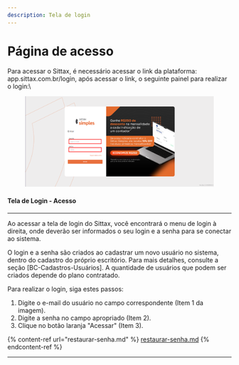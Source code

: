 ```yaml
---
description: Tela de login
---
```


# Página de acesso

Para acessar o Sittax, é necessário acessar o link da plataforma: app.sittax.com.br/login, após acessar o link, o seguinte painel para realizar o login:\


<figure><img src="../../.gitbook/assets/image (1) (1).png" alt=""><figcaption></figcaption></figure>

#### Tela de Login - Acesso

***

Ao acessar a tela de login do Sittax, você encontrará o menu de login à direita, onde deverão ser informados o seu login e a senha para se conectar ao sistema.

O login e a senha são criados ao cadastrar um novo usuário no sistema, dentro do cadastro do próprio escritório. Para mais detalhes, consulte a seção \[BC-Cadastros-Usuários]. A quantidade de usuários que podem ser criados depende do plano contratado.

Para realizar o login, siga estes passos:

1. Digite o e-mail do usuário no campo correspondente (Item 1 da imagem).
2. Digite a senha no campo apropriado (Item 2).
3. Clique no botão laranja "Acessar" (Item 3).

{% content-ref url="restaurar-senha.md" %}
[restaurar-senha.md](restaurar-senha.md)
{% endcontent-ref %}

***
